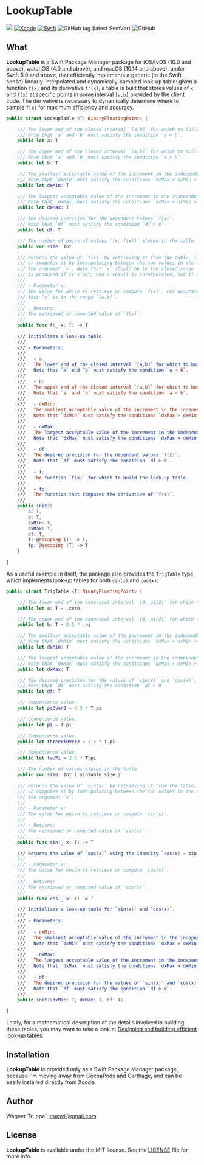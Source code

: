 # LookupTable
![](https://img.shields.io/badge/platforms-iOS%2010%20%7C%20tvOS%2010%20%7C%20watchOS%204%20%7C%20macOS%2010.14-red)
[![Xcode](https://img.shields.io/badge/Xcode-11-blueviolet.svg)](https://developer.apple.com/xcode)
[![Swift](https://img.shields.io/badge/Swift-5.0-orange.svg)](https://swift.org)
![GitHub tag (latest SemVer)](https://img.shields.io/github/v/tag/wltrup/LookupTable)
![GitHub](https://img.shields.io/github/license/wltrup/LookupTable)

## What

**LookupTable** is a Swift Package Manager package for iOS/tvOS (10.0 and above), watchOS (4.0 and above), and macOS (10.14 and above), under Swift 5.0 and above,  that efficiently implements a generic (in the Swift sense) linearly-interpolated and dynamically-sampled look-up table: given a function `f(x)` and its derivative `f'(x)`, a table is built that stores values of `x` and `f(x)` at specific points in some interval `[a,b]` provided by the client code. The derivative is necessary to dynamically determine  where to sample `f(x)` for maximum efficiency and accuracy.

```swift
public struct LookupTable <T: BinaryFloatingPoint> {

    /// The lower end of the closed interval `[a,b]` for which to build the look-up table.
    /// Note that `a` and `b` must satisfy the condition `a < b`.
    public let a: T

    /// The upper end of the closed interval `[a,b]` for which to build the look-up table.
    /// Note that `a` and `b` must satisfy the condition `a < b`.
    public let b: T

    /// The smallest acceptable value of the increment in the independent value `x`.
    /// Note that `dxMin` must satisfy the conditions `dxMax > dxMin > 0`.
    public let dxMin: T

    /// The largest acceptable value of the increment in the independent value `x`.
    /// Note that `dxMax` must satisfy the conditions `dxMax > dxMin > 0`.
    public let dxMax: T

    /// The desired precision for the dependent values `f(x)`.
    /// Note that `df` must satisfy the condition `df > 0`.
    public let df: T

    /// The number of pairs of values `(x, f(x))` stored in the table.
    public var size: Int

    /// Returns the value of `f(x)` by retrieving it from the table, if it exists there,
    /// or computes it by interpolating between the two values in the table that bracket
    /// the argument `x`. Note that `x` should be in the closed range `[a,b]`. No error
    /// is produced if it's not, and a result is interpolated, but it may be wildly innacurate.
    ///
    /// - Parameter x:
    /// The value for which to retrieve or compute `f(x)`. For accurate results, make sure
    /// that `x` is in the range `[a,b]`.
    ///
    /// - Returns:
    /// The retrieved or computed value of `f(x)`.
    ///
    public func f(_ x: T) -> T

    /// Initialises a look-up table.
    ///
    /// - Parameters:
    ///
    ///   - a:
    ///   The lower end of the closed interval `[a,b]` for which to build the look-up table.
    ///   Note that `a` and `b` must satisfy the condition `a < b`.
    ///
    ///   - b:
    ///   The upper end of the closed interval `[a,b]` for which to build the look-up table.
    ///   Note that `a` and `b` must satisfy the condition `a < b`.
    ///
    ///   - dxMin:
    ///   The smallest acceptable value of the increment in the independent value `x`.
    ///   Note that `dxMin` must satisfy the conditions `dxMax > dxMin > 0`.
    ///
    ///   - dxMax:
    ///   The largest acceptable value of the increment in the independent value `x`.
    ///   Note that `dxMax` must satisfy the conditions `dxMax > dxMin > 0`.
    ///
    ///   - df:
    ///   The desired precision for the dependent values `f(x)`.
    ///   Note that `df` must satisfy the condition `df > 0`.
    ///
    ///   - f:
    ///   The function `f(x)` for which to build the look-up table.
    ///
    ///   - fp:
    ///   The function that computes the derivative of `f(x)`.
    ///
    public init?(
        a: T,
        b: T,
        dxMin: T,
        dxMax: T,
        df: T,
        f: @escaping (T) -> T,
        fp: @escaping (T) -> T
    )

}
```

As a useful example in itself, the package also provides the `TrigTable` type, which implements look-up tables for both `sin(x)` and `cos(x)`:

```swift
public struct TrigTable <T: BinaryFloatingPoint> {

    /// The lower end of the canonical interval `[0, pi/2]` for which to build the look-up table.
    public let a: T = .zero

    /// The upper end of the canonical interval `[0, pi/2]` for which to build the look-up table.
    public let b: T = 0.5 * .pi

    /// The smallest acceptable value of the increment in the independent value `x`.
    /// Note that `dxMin` must satisfy the conditions `dxMax > dxMin > 0`.
    public let dxMin: T

    /// The largest acceptable value of the increment in the independent value `x`.
    /// Note that `dxMax` must satisfy the conditions `dxMax > dxMin > 0`.
    public let dxMax: T

    /// The desired precision for the values of `sin(x)` and `cos(x)`.
    /// Note that `df` must satisfy the condition `df > 0`.
    public let df: T

    /// Convenience value.
    public let piOver2 = 0.5 * T.pi

    /// Convenience value.
    public let pi = T.pi

    /// Convenience value.
    public let threePiOver2 = 1.5 * T.pi

    /// Convenience value.
    public let twoPi = 2.0 * T.pi

    /// The number of values stored in the table.
    public var size: Int { sinTable.size }

    /// Returns the value of `sin(x)` by retrieving it from the table, if it exists there,
    /// or computes it by interpolating between the two values in the table that bracket
    /// the argument `x`.
    ///
    /// - Parameter x:
    /// The value for which to retrieve or compute `sin(x)`.
    ///
    /// - Returns:
    /// The retrieved or computed value of `sin(x)`.
    ///
    public func sin(_ x: T) -> T

    /// Returns the value of `cos(x)` using the identity `cos(x) = sin(x + pi/2)`.
    ///
    /// - Parameter x:
    /// The value for which to retrieve or compute `cos(x)`.
    ///
    /// - Returns:
    /// The retrieved or computed value of `cos(x)`.
    ///
    public func cos(_ x: T) -> T

    /// Initialises a look-up table for `sin(x)` and `cos(x)`.
    ///
    /// - Parameters:
    ///
    ///   - dxMin:
    ///   The smallest acceptable value of the increment in the independent value `x`.
    ///   Note that `dxMin` must satisfy the conditions `dxMax > dxMin > 0`.
    ///
    ///   - dxMax:
    ///   The largest acceptable value of the increment in the independent value `x`.
    ///   Note that `dxMax` must satisfy the conditions `dxMax > dxMin > 0`.
    ///
    ///   - df:
    ///   The desired precision for the values of `sin(x)` and `cos(x)`.
    ///   Note that `df` must satisfy the condition `df > 0`.
    ///
    public init?(dxMin: T, dxMax: T, df: T)

}
```

Lastly, for a mathematical description of the details involved in building these tables, you may want to take a look at [Designing and building efficient look-up tables](./lookup_tables.pdf). 

## Installation

**LookupTable** is provided only as a Swift Package Manager package, because I'm moving away from CocoaPods and Carthage, and can be easily installed directly from Xcode.

## Author

Wagner Truppel, trupwl@gmail.com

## License

**LookupTable** is available under the MIT license. See the [LICENSE](./LICENSE) file for more info.
